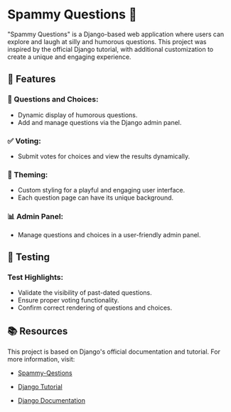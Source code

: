 # Spammy Questions 🎉

"Spammy Questions" is a Django-based web application where users can explore and laugh at silly and humorous questions. This project was inspired by the official Django tutorial, with additional customization to create a unique and engaging experience.

## 🌟 Features

### 📝 Questions and Choices:

- Dynamic display of humorous questions.
- Add and manage questions via the Django admin panel.

### ✅ Voting:

- Submit votes for choices and view the results dynamically.

### 🎨 Theming:

- Custom styling for a playful and engaging user interface.
- Each question page can have its unique background.

### 📊 Admin Panel:

- Manage questions and choices in a user-friendly admin panel.

## 🧪 Testing

### Test Highlights:

- Validate the visibility of past-dated questions.
- Ensure proper voting functionality.
- Confirm correct rendering of questions and choices.

## 📚 Resources

This project is based on Django's official documentation and tutorial. For more information, visit:

- [Spammy-Qestions](https://spammy-questions.liara.run/)

- [Django Tutorial](https://docs.djangoproject.com/en/5.1/intro/tutorial01/)

- [Django Documentation](https://docs.djangoproject.com/en/5.1/)
